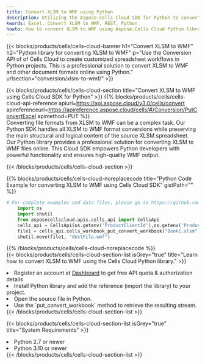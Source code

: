 ```yaml
---
title: Convert XLSM to WMF using Python 
description: Utilizing the Aspose.Cells Cloud SDK for Python to convert a XLSM format file to a WMF format file. 
kwords: Excel, Convert XLSM to WMF, REST, Python
howto: How to convert XLSM to WMF using Aspose.Cells Cloud Python library.
---
```



{{< blocks/products/cells/cells-cloud-banner h1="Convert XLSM to WMF" h2="Python library for converting XLSM to WMF" p="Use the Conversion API of of Cells Cloud to create customized spreadsheet workflows in Python projects. This is a professional solution to convert XLSM to WMF and other document formats online using Python." urlsection="conversion/xlsm-to-wmf/" >}}

{{< blocks/products/cells/cells-cloud-section  title="Convert XLSM to WMF using Cells Cloud SDK for Python" >}}
{{% blocks/products/cells/cells-cloud-api-reference  apiurl=https://api.aspose.cloud/v3.0/cells/convert  apireferenceurl=https://apireference.aspose.cloud/cells/#/Conversion/PutConvertExcel  apimethod=PUT %}}
<br/>
Converting file formats from XLSM to WMF can be a complex task. Our Python SDK handles all XLSM to WMF format conversions while preserving the main structural and logical content of the source XLSM spreadsheet. Our Python library provides a professional solution for converting XLSM to WMF files online. This Cloud SDK empowers Python developers with powerful functionality and ensures high-quality WMF output.

{{< /blocks/products/cells/cells-cloud-section >}}

{{% blocks/products/cells/cells-cloud-noreplacecode title="Python Code Example for converting XLSM to WMF using Cells Cloud SDK" gistPath="" %}}
 
```python
# For complete examples and data files, please go to https://github.com/aspose-cells-cloud/aspose-cells-cloud-python/
    import os
    import shutil
    from asposecellscloud.apis.cells_api import CellsApi
    cells_api = CellsApi(os.getenv('ProductClientId'),os.getenv('ProductClientSecret'))
    file1 = cells_api.cells_workbook_put_convert_workbook("Book1.xlsm",format="wmf")
    shutil.move(file1, "destFile.wmf")     
```
 
{{% /blocks/products/cells/cells-cloud-noreplacecode  %}}
<br/>
{{< blocks/products/cells/cells-cloud-section-list isGrey="true"  title="Learn how to convert XLSM to WMF using the Cells Cloud Python library." >}}
<li>Register an account at <a href="https://dashboard.aspose.cloud/">Dashboard</a> to get free API quota & authorization details</li>
<li>Install Python library and add the reference (import the library) to your project.</li>
<li>Open the source file in Python.</li>
<li>Use the `put_convert_workbook` method to retrieve the resulting stream.</li>
{{< /blocks/products/cells/cells-cloud-section-list >}}

{{< blocks/products/cells/cells-cloud-section-list isGrey="true"  title="System Requirements" >}}
<li>Python 2.7 or newer</li>
<li>Python 3.10 or newer</li>
{{< /blocks/products/cells/cells-cloud-section-list >}}
